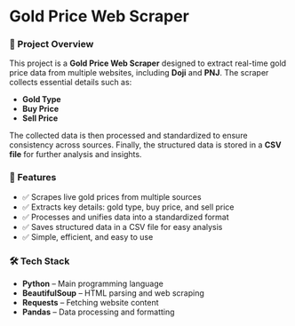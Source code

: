 # Gold Price Web Scraper

### 📌 Project Overview
This project is a **Gold Price Web Scraper** designed to extract real-time gold price data from multiple websites, including **Doji** and **PNJ**. The scraper collects essential details such as:
- **Gold Type**
- **Buy Price**
- **Sell Price**

The collected data is then processed and standardized to ensure consistency across sources. Finally, the structured data is stored in a **CSV file** for further analysis and insights.

### 🚀 Features
- ✅ Scrapes live gold prices from multiple sources  
- ✅ Extracts key details: gold type, buy price, and sell price  
- ✅ Processes and unifies data into a standardized format  
- ✅ Saves structured data in a CSV file for easy analysis  
- ✅ Simple, efficient, and easy to use  

### 🛠️ Tech Stack
- **Python** – Main programming language
- **BeautifulSoup** – HTML parsing and web scraping
- **Requests** – Fetching website content
- **Pandas** – Data processing and formatting
